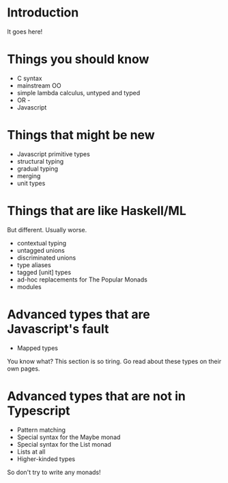 # Introduction

It goes here!

# Things you should know

- C syntax
- mainstream OO
- simple lambda calculus, untyped and typed
- OR -
- Javascript

# Things that might be new

- Javascript primitive types
- structural typing
- gradual typing
- merging
- unit types

# Things that are like Haskell/ML

But different. Usually worse. 

- contextual typing
- untagged unions
- discriminated unions
- type aliases
- tagged [unit] types
- ad-hoc replacements for The Popular Monads
- modules

# Advanced types that are Javascript's fault

- Mapped types

You know what? This section is so tiring. Go read about these types on their own pages.

# Advanced types that are not in Typescript

- Pattern matching
- Special syntax for the Maybe monad
- Special syntax for the List monad
- Lists at all
- Higher-kinded types

So don't try to write any monads!
